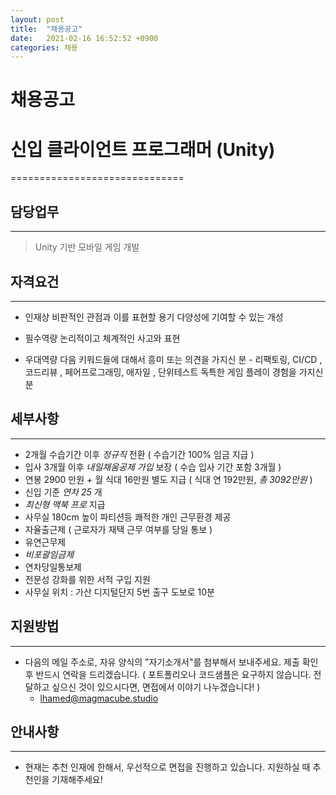 ```yaml
---
layout: post
title:  "채용공고"
date:   2021-02-16 16:52:52 +0900
categories: 채용
---
```


# 채용공고 
# 신입 클라이언트 프로그래머 (Unity)
==============================

## 담당업무
---------
> Unity 기반 모바일 게임 개발 

## 자격요건
---------
- 인재상 
    비판적인 관점과 이를 표현할 용기
    다양성에 기여할 수 있는 개성 
    
- 필수역량
    논리적이고 체계적인 사고와 표현
    
- 우대역량
    다음 키워드들에 대해서 흥미 또는 의견을 가지신 분 
        - 리팩토링, CI/CD , 코드리뷰 , 페어프로그래밍, 애자일 , 단위테스트 
    독특한 게임 플레이 경험을 가지신 분 

## 세부사항
---------
- 2개월 수습기간 이후 *정규직* 전환 ( 수습기간 100% 임금 지급 )
- 입사 3개월 이후 *내일채움공제 가입* 보장 ( 수습 입사 기간 포함 3개월 )
- 연봉 2900 만원 + 월 식대 16만원 별도 지급 ( 식대 연 192만원, *총 3092만원* )
- 신입 기준 *연차 25* 개
- *최신형 맥북 프로* 지급
- 사무실 180cm 높이 파티션등 쾌적한 개인 근무환경 제공
- 자율출근제 ( 근로자가 재택 근무 여부를 당일 통보 )
- 유연근무제 
- *비포괄임금제*
- 연차당일통보제
- 전문성 강화를 위한 서적 구입 지원
- 사무실 위치 : 가산 디지털단지 5번 출구 도보로 10분 

## 지원방법
----------
- 다음의 메일 주소로, 자유 양식의 "자기소개서"를 첨부해서 보내주세요. 제출 확인 후 반드시 연락을 드리겠습니다. ( 포트폴리오나 코드샘플은 요구하지 않습니다. 전달하고 싶으신 것이 있으시다면, 면접에서 이야기 나누겠습니다! ) 
  - lhamed@magmacube.studio 
  
## 안내사항
----------
- 현재는 추천 인재에 한해서, 우선적으로 면접을 진행하고 있습니다. 지원하실 때 추천인을 기재해주세요! 